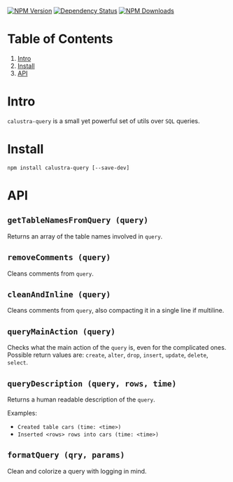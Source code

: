 [![NPM Version](https://badge.fury.io/js/calustra-query.svg)](https://www.npmjs.com/package/calustra-query)
[![Dependency Status](https://david-dm.org/afialapis/calustra-query.svg)](https://david-dm.org/afialapis/calustra-query)
[![NPM Downloads](https://img.shields.io/npm/dm/calustra-query.svg?style=flat)](https://www.npmjs.com/package/calustra-query)

# Table of Contents

1. [Intro](#intro)
2. [Install](#install)
3. [API](#api)

# Intro

`calustra-query` is a small yet powerful set of utils over `SQL` queries.


# Install

```
npm install calustra-query [--save-dev]
```

# API



## `getTableNamesFromQuery (query)`

Returns an array of the table names involved in `query`.

## `removeComments (query)`

Cleans comments from `query`.

## `cleanAndInline (query)`

Cleans comments from `query`, also compacting it in a single line if multiline.

## `queryMainAction (query)`

Checks what the main action of the `query` is, even for the complicated ones.
Possible return values are: `create`, `alter`, `drop`, `insert`, `update`, `delete`, `select`.

## `queryDescription (query, rows, time)`

Returns a human readable description of the `query`.

Examples:

- `Created table cars (time: <time>)`
- `Inserted <rows> rows into cars (time: <time>)`


## `formatQuery (qry, params)`

Clean and colorize a query with logging in mind.
